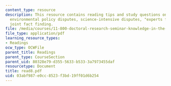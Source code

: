 ```yaml
---
content_type: resource
description: This resource contains reading tips and study questions on science in
  environmental policy disputes, science-intensive disputes, "experts for hire", and
  joint fact finding.
file: /media/courses/11-800-doctoral-research-seminar-knowledge-in-the-public-arena-spring-2007/03abf987e0cc8523f3bd19ff01d6b254_read8.pdf
file_type: application/pdf
learning_resource_types:
- Readings
ocw_type: OCWFile
parent_title: Readings
parent_type: CourseSection
parent_uid: 80328e79-d355-5633-b533-3a7973455daf
resourcetype: Document
title: read8.pdf
uid: 03abf987-e0cc-8523-f3bd-19ff01d6b254
---
```

